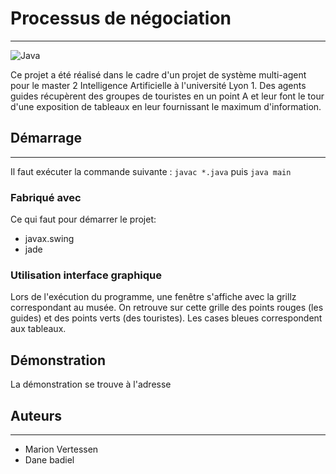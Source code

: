 # Processus de négociation


---
![Java](https://img.shields.io/badge/java-%23ED8B00.svg?style=for-the-badge&logo=java&logoColor=white)

Ce projet a été réalisé dans le cadre d'un projet de système multi-agent pour le master 2 Intelligence Artificielle à l'université Lyon 1.
Des agents guides récupèrent des groupes de touristes en un point A et leur font le tour d'une exposition de tableaux en leur fournissant le maximum d'information.

Démarrage
---
---
Il faut exécuter la commande suivante : ```javac *.java``` puis ```java main```

### Fabriqué avec
Ce qui faut pour démarrer le projet:

- javax.swing
- jade 

### Utilisation interface graphique

Lors de l'exécution du programme, une fenêtre s'affiche avec la grillz correspondant au musée. 
On retrouve sur cette grille des points rouges (les guides) et des points verts (des touristes). Les cases bleues correspondent aux tableaux. 


## Démonstration
La démonstration se trouve à l'adresse 

## Auteurs

---
- Marion Vertessen
- Dane badiel